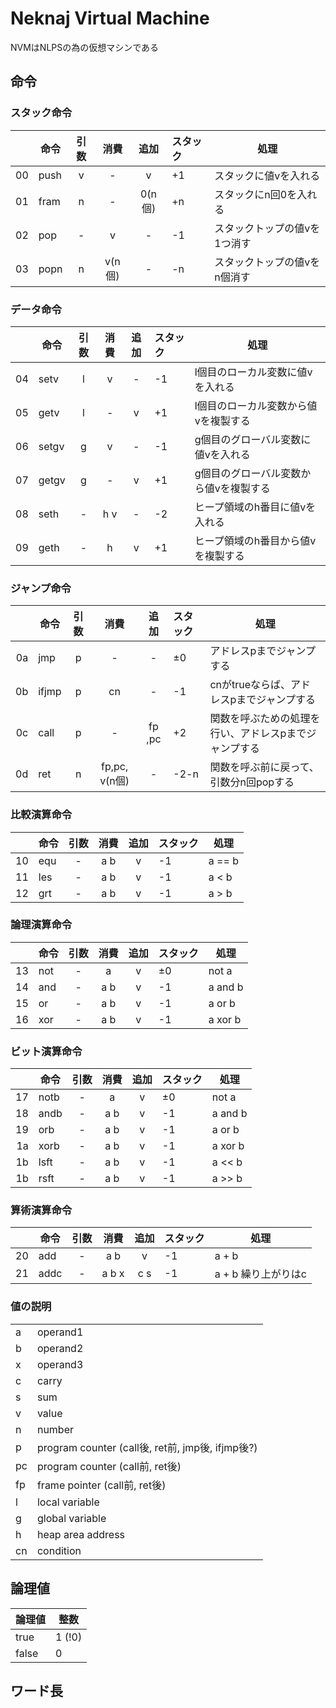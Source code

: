 # Neknaj Virtual Machine
NVMはNLPSの為の仮想マシンである

## 命令

### スタック命令
|      | 命令 | 引数  |  消費  |  追加  | スタック | 処理                         |
| ---: | ---- | :---: | :----: | :----: | :------- | ---------------------------- |
|   00 | push |   v   |   -    |   v    | +1       | スタックに値vを入れる        |
|   01 | fram |   n   |   -    | 0(n個) | +n       | スタックにn回0を入れる       |
|   02 | pop  |   -   |   v    |   -    | -1       | スタックトップの値vを1つ消す |
|   03 | popn |   n   | v(n個) |   -    | -n       | スタックトップの値vをn個消す |

### データ命令
|      | 命令  | 引数  | 消費  | 追加  | スタック | 処理                                   |
| ---: | ----- | :---: | :---: | :---: | :------- | -------------------------------------- |
|   04 | setv  |   l   |   v   |   -   | -1       | l個目のローカル変数に値vを入れる       |
|   05 | getv  |   l   |   -   |   v   | +1       | l個目のローカル変数から値vを複製する   |
|   06 | setgv |   g   |   v   |   -   | -1       | g個目のグローバル変数に値vを入れる     |
|   07 | getgv |   g   |   -   |   v   | +1       | g個目のグローバル変数から値vを複製する |
|   08 | seth  |   -   |  h v  |   -   | -2       | ヒープ領域のh番目に値vを入れる         |
|   09 | geth  |   -   |   h   |   v   | +1       | ヒープ領域のh番目から値vを複製する     |

### ジャンプ命令
|      | 命令  | 引数  |     消費      |  追加  | スタック | 処理                                                  |
| ---: | ----- | :---: | :-----------: | :----: | :------- | ----------------------------------------------------- |
|   0a | jmp   |   p   |       -       |   -    | ±0       | アドレスpまでジャンプする                             |
|   0b | ifjmp |   p   |      cn       |   -    | -1       | cnがtrueならば、アドレスpまでジャンプする             |
|   0c | call  |   p   |       -       | fp ,pc | +2       | 関数を呼ぶための処理を行い、アドレスpまでジャンプする |
|   0d | ret   |   n   | fp,pc, v(n個) |   -    | -2-n     | 関数を呼ぶ前に戻って、引数分n回popする                |


### 比較演算命令
|      | 命令 | 引数  | 消費  | 追加  | スタック | 処理   |
| ---: | ---- | :---: | :---: | :---: | :------- | ------ |
|   10 | equ  |   -   |  a b  |   v   | -1       | a == b |
|   11 | les  |   -   |  a b  |   v   | -1       | a < b  |
|   12 | grt  |   -   |  a b  |   v   | -1       | a > b  |

### 論理演算命令
|      | 命令 | 引数  | 消費  | 追加  | スタック | 処理    |
| ---: | ---- | :---: | :---: | :---: | :------- | ------- |
|   13 | not  |   -   |   a   |   v   | ±0       | not a   |
|   14 | and  |   -   |  a b  |   v   | -1       | a and b |
|   15 | or   |   -   |  a b  |   v   | -1       | a or b  |
|   16 | xor  |   -   |  a b  |   v   | -1       | a xor b |

### ビット演算命令
|      | 命令 | 引数  | 消費  | 追加  | スタック | 処理    |
| ---: | ---- | :---: | :---: | :---: | :------- | ------- |
|   17 | notb |   -   |   a   |   v   | ±0       | not a   |
|   18 | andb |   -   |  a b  |   v   | -1       | a and b |
|   19 | orb  |   -   |  a b  |   v   | -1       | a or b  |
|   1a | xorb |   -   |  a b  |   v   | -1       | a xor b |
|   1b | lsft |   -   |  a b  |   v   | -1       | a << b  |
|   1b | rsft |   -   |  a b  |   v   | -1       | a >> b  |
### 算術演算命令
|      | 命令 | 引数  | 消費  | 追加  | スタック | 処理                |
| ---: | ---- | :---: | :---: | :---: | :------- | ------------------- |
|   20 | add  |   -   |  a b  |   v   | -1       | a + b               |
|   21 | addc |   -   | a b x |  c s  | -1       | a + b 繰り上がりはc |
### 値の説明
|     |                                                  |
| --- | ------------------------------------------------ |
| a   | operand1                                         |
| b   | operand2                                         |
| x   | operand3                                         |
| c   | carry                                            |
| s   | sum                                              |
| v   | value                                            |
| n   | number                                           |
| p   | program counter (call後, ret前, jmp後, ifjmp後?) |
| pc  | program counter (call前, ret後)                  |
| fp  | frame pointer (call前, ret後)                    |
| l   | local variable                                   |
| g   | global variable                                  |
| h   | heap area address                                |
| cn  | condition                                        |

## 論理値
| 論理値 | 整数   |
| ------ | ------ |
| true   | 1 (!0) |
| false  | 0      |

## ワード長